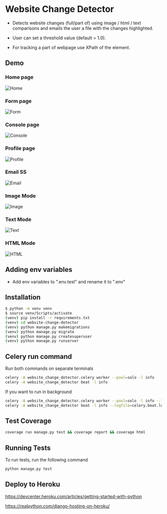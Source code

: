 # Website Change Detector

- Detects website changes (full/part of) using image / html / text comparisons and emails the user a file with the changes highlighted.

- User can set a threshold value (default = 1.0).

- For tracking a part of webpage use XPath of the element.

## Demo

### Home page

![Home](./demo/home.png)

### Form page

![Form](./demo/add.png)

### Console page

![Console](./demo/console.png)

### Profile page

![Profile](./demo/profile.png)

### Email SS

![Email](./demo/email.png)

### Image Mode

![Image](./demo/imgc.png)

### Text Mode

![Text](./demo/textc.png)

### HTML Mode

![HTML](./demo/htmlc.png)

## Adding env variables

- Add env variables to ".env.test" and rename it to ".env"

## Installation

```bash
$ python -m venv venv
$ source venv/Scripts/activate
(venv) pip install -r requirements.txt
(venv) cd website-change-detector
(venv) python manage.py makemigrations
(venv) python manage.py migrate
(venv) python manage.py createsuperuser
(venv) python manage.py runserver
```

## Celery run command

Run both commands on separate terminals

```bash
celery -A website_change_detector.celery worker --pool=solo -l info
celery -A website_change_detector beat -l info
```

If you want to run in background

```bash
celery -A website_change_detector.celery worker --pool=solo -l info --logfile=celery.log --detach
celery -A website_change_detector beat -l info --logfile=celery.beat.log --detach 
```

## Test Coverage

```bash
coverage run manage.py test && coverage report && coverage html
```

## Running Tests

To run tests, run the following command

```bash
python manage.py test
```

## Deploy to Heroku

https://devcenter.heroku.com/articles/getting-started-with-python

https://realpython.com/django-hosting-on-heroku/